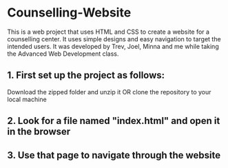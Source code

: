 # Counselling-Website
This is a web project that uses HTML and CSS to create a website for a counselling center. 
It uses simple designs and easy navigation to target the intended users.
It was developed by Trev, Joel, Minna and me while taking the Advanced Web Development class.

## 1. First set up the project as follows:
Download the zipped folder and unzip it OR clone the repository to your local machine

## 2. Look for a file named "index.html" and open it in the browser

## 3. Use that page to navigate through the website
